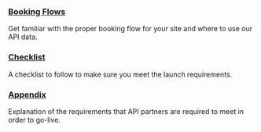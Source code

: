 

### [Booking Flows](guides-flow-air.md)

Get familiar with the proper booking flow for your site and where to use our API data.

### [Checklist](guides-launch-checklist-air.md)

A checklist to follow to make sure you meet the launch requirements.

### [Appendix](guides-launch-appendix-air.md)

Explanation of the requirements that API
partners are required to meet in order to go-live.



